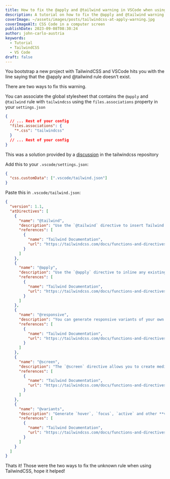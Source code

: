 ```yaml
---
title: How to fix the @apply and @tailwind warning in VSCode when using TailwindCSS
description: A tutorial on how to fix the @apply and @tailwind warning when using VS Code with TailwindCSS
coverImage: ~/assets/images/posts/tailwindcss-at-apply-warning.jpg
coverImageAlt: CSS Code in a computer screen
publishDate: 2023-09-08T08:30:24
author: john-carlo-austria
keywords:
  - Tutorial
  - TailwindCSS
  - VS Code
draft: false
---
```


You bootstrap a new project with TailwindCSS and VSCode hits you with the line saying that the @apply and @tailwind rule doesn't exist.

There are two ways to fix this warning.

You can associate the global stylesheet that contains the `@apply` and `@tailwind` rule with `tailwindcss` using the `files.associations` property in your `settings.json`

```json
{
  // ... Rest of your config
  "files.associations": {
    "*.css": "tailwindcss"
  }
  // ... Rest of your config
}
```

This was a solution provided by a [discussion](https://github.com/tailwindlabs/tailwindcss/discussions/5258#discussioncomment-1979394) in the tailwindcss repository

Add this to your `.vscode/settings.json`:

```json
{
  "css.customData": [".vscode/tailwind.json"]
}
```

Paste this in `.vscode/tailwind.json`:

````json
{
  "version": 1.1,
  "atDirectives": [
    {
      "name": "@tailwind",
      "description": "Use the `@tailwind` directive to insert Tailwind's `base`, `components`, `utilities` and `screens` styles into your CSS.",
      "references": [
        {
          "name": "Tailwind Documentation",
          "url": "https://tailwindcss.com/docs/functions-and-directives#tailwind"
        }
      ]
    },
    {
      "name": "@apply",
      "description": "Use the `@apply` directive to inline any existing utility classes into your own custom CSS. This is useful when you find a common utility pattern in your HTML that you’d like to extract to a new component.",
      "references": [
        {
          "name": "Tailwind Documentation",
          "url": "https://tailwindcss.com/docs/functions-and-directives#apply"
        }
      ]
    },
    {
      "name": "@responsive",
      "description": "You can generate responsive variants of your own classes by wrapping their definitions in the `@responsive` directive:\n```css\n@responsive {\n  .alert {\n    background-color: #E53E3E;\n  }\n}\n```\n",
      "references": [
        {
          "name": "Tailwind Documentation",
          "url": "https://tailwindcss.com/docs/functions-and-directives#responsive"
        }
      ]
    },
    {
      "name": "@screen",
      "description": "The `@screen` directive allows you to create media queries that reference your breakpoints by **name** instead of duplicating their values in your own CSS:\n```css\n@screen sm {\n  /* ... */\n}\n```\n…gets transformed into this:\n```css\n@media (min-width: 640px) {\n  /* ... */\n}\n```\n",
      "references": [
        {
          "name": "Tailwind Documentation",
          "url": "https://tailwindcss.com/docs/functions-and-directives#screen"
        }
      ]
    },
    {
      "name": "@variants",
      "description": "Generate `hover`, `focus`, `active` and other **variants** of your own utilities by wrapping their definitions in the `@variants` directive:\n```css\n@variants hover, focus {\n   .btn-brand {\n    background-color: #3182CE;\n  }\n}\n```\n",
      "references": [
        {
          "name": "Tailwind Documentation",
          "url": "https://tailwindcss.com/docs/functions-and-directives#variants"
        }
      ]
    }
  ]
}
````

Thats it! Those were the two ways to fix the unknown rule when using TailwindCSS, hope it helped!
